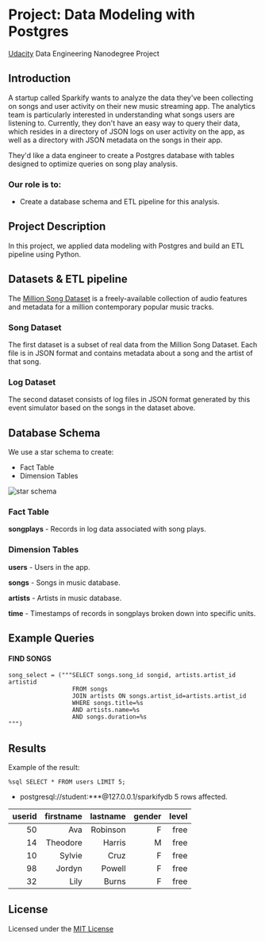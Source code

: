 # Project: Data Modeling with Postgres
[Udacity](https://www.udacity.com/) Data Engineering Nanodegree Project

## Introduction
A startup called Sparkify wants to analyze the data they've been collecting on songs and user activity on their new music streaming app. The analytics team is particularly interested in understanding what songs users are listening to.
Currently, they don't have an easy way to query their data, which resides in a directory of JSON logs on user activity on the app, as well as a directory with JSON metadata on the songs in their app.

They'd like a data engineer to create a Postgres database with tables designed to optimize queries on song play analysis.

### Our role is to:
- Create a database schema and ETL pipeline for this analysis.

## Project Description
In this project, we applied data modeling with Postgres and build an ETL pipeline using Python.

## Datasets & ETL pipeline
The [Million Song Dataset](http://millionsongdataset.com/) is a freely-available collection of audio features and metadata for a million contemporary popular music tracks.

### Song Dataset
The first dataset is a subset of real data from the Million Song Dataset. Each file is in JSON format and contains metadata about a song and the artist of that song.

### Log Dataset
The second dataset consists of log files in JSON format generated by this event simulator based on the songs in the dataset above.

## Database Schema
We use a star schema to create:

- Fact Table
- Dimension Tables

![star schema](https://user-images.githubusercontent.com/42184553/83107280-a2971300-a0c6-11ea-8070-13f854605280.png)

### Fact Table
**songplays** - Records in log data associated with song plays.

### Dimension Tables
**users** - Users in the app.

**songs** - Songs in music database.

**artists** - Artists in music database.

**time** - Timestamps of records in songplays broken down into specific units.

## Example Queries

#### FIND SONGS

```
song_select = ("""SELECT songs.song_id songid, artists.artist_id artistid
                  FROM songs
                  JOIN artists ON songs.artist_id=artists.artist_id
                  WHERE songs.title=%s
                  AND artists.name=%s
                  AND songs.duration=%s
""")
```

## Results

Example of the result:

`%sql SELECT * FROM users LIMIT 5;`

 * postgresql://student:***@127.0.0.1/sparkifydb
5 rows affected.

| userid | firstname | lastname | gender | level |
|-------:|----------:|---------:|-------:|------:|
|     50 |       Ava | Robinson |      F |  free |
|     14 |  Theodore |   Harris |      M |  free |
|     10 |    Sylvie |     Cruz |      F |  free |
|     98 |    Jordyn |   Powell |      F |  free |
|     32 |      Lily |    Burns |      F |  free |


## License
Licensed under the [MIT License](LICENSE)
